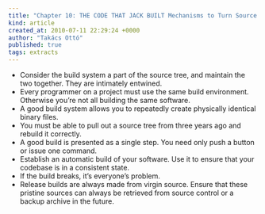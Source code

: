 ```yaml
---
title: "Chapter 10: THE CODE THAT JACK BUILT Mechanisms to Turn Source Code into Executable Code"
kind: article
created_at: 2010-07-11 22:29:24 +0000
author: "Takács Ottó"
published: true
tags: extracts
---
```

<ul>
    <li>Consider the build system a part of the source tree, and maintain the two together. They are intimately entwined.</li>
    <li>Every programmer on a project must use the same build environment. Otherwise you&rsquo;re not all building the same software.</li>
    <li>A good build system allows you to repeatedly create physically identical binary files.</li>
    <li>You must be able to pull out a source tree from three years ago and rebuild it correctly.</li>
    <li>A good build is presented as a single step. You need only push a button or issue one command.</li>
    <li>Establish an automatic build of your software. Use it to ensure that your codebase is in a consistent state.</li>
    <li>If the build breaks, it&rsquo;s everyone&rsquo;s problem.</li>
    <li>Release builds are always made from virgin source. Ensure that these pristine sources can always be retrieved from source control or a backup archive in the future.</li>
</ul>


<div class='old-comments'></div>